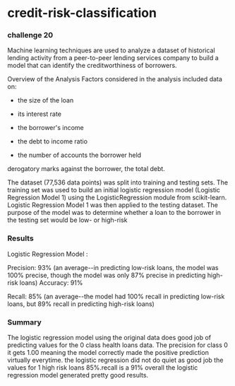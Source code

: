 # credit-risk-classification
### challenge 20

Machine learning techniques are used to analyze a dataset of historical lending activity from a peer-to-peer lending services company to build a model that can identify the creditworthiness of borrowers.

Overview of the Analysis
Factors considered in the analysis included data on:

- the size of the loan

- its interest rate

- the borrower's income

- the debt to income ratio

- the number of accounts the borrower held

derogatory marks against the borrower,
the total debt.

The dataset (77,536 data points) was split into training and testing sets. 
The training set was used to build an initial logistic regression model (Logistic Regression Model 1) using the LogisticRegression module from scikit-learn. 
Logistic Regression Model 1 was then applied to the testing dataset. 
The purpose of the model was to determine whether a loan to the borrower in the testing set would be low- or high-risk 

### Results

Logistic Regression Model :

Precision: 93% (an average--in predicting low-risk loans, the model was 100% precise, though the model was only 87% precise in predicting high-risk loans)
Accuracy: 91%

Recall: 85% (an average--the model had 100% recall in predicting low-risk loans, but 89% recall in predicting high-risk loans)

### Summary 

The logistic regression model using the original data does good job of predicting
 values for the 0 class health loans data. 
 The precision for class 0 it gets 1.00 meaning the model correctly made the positive prediction virtually everytime.
  the logistic regression did not do quiet as good job the values for 1 high risk loans 85%.recall 
  is a 91% overall the logistic regression model generated pretty good results.


